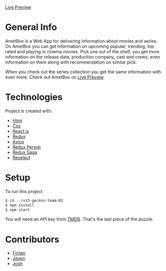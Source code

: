 [Live Preview](https://ametbox.herokuapp.com)

# General Info

AmetBox is a Web App for delivering information about movies and series. On AmetBox you can get information on upcoming popular, trending, top rated and playing in cinema movies. Pick one out of the shelf, you get more information on the release date, production company, cast and crews, even information on them along with recommendation on similar pick.

When you check out the series collection you get the same information with even more.
Check out AmetBox on [Live Preview](https://ametbox.herokuapp.com)

# Technologies

Project is created with:

- [Html](https://developer.mozilla.org/en-US/docs/Web/HTML)
- [Css](https://developer.mozilla.org/en-US/docs/Web/CSS)
- [React js](https://reactjs.org)
- [Redux](https://redux.js.org)
- [Axios](https://github.com/axios/axios)
- [Redux Persist](https://github.com/rt2zz/redux-persist)
- [Redux Saga](https://github.com/redux-saga/redux-saga)
- [Reselect](https://github.com/reduxjs/reselect)

# Setup

To run this project

```bash
$ cd ../v13-geckos-team-02
$ npm install
$ npm start
```

You will need an API key from [TMDB](https://www.themoviedb.org/documentation/api). That's the last piece of the puzzle.

# Contributors

- [Fintan](https://github.com/miyazakid)
- [Jason](https://github.com/Jc7j)
- [Josh](https://github.com/joshtru)
